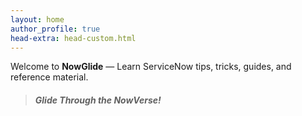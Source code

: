 ```yaml
---
layout: home
author_profile: true
head-extra: head-custom.html
---
```


Welcome to **NowGlide** — Learn ServiceNow tips, tricks, guides, and reference material.
> ##### Glide Through the NowVerse!